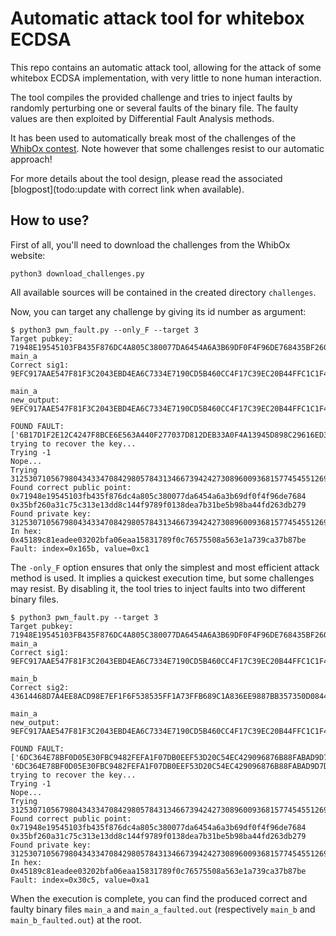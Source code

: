 # Automatic attack tool for whitebox ECDSA

This repo contains an automatic attack tool, allowing for the attack of some whitebox ECDSA implementation, with very little to none human interaction.

The tool compiles the provided challenge and tries to inject faults by randomly perturbing one or several faults of the binary file. The faulty values are then exploited by Differential Fault Analysis methods.

It has been used to automatically break most of the challenges of the [WhibOx contest](https://whibox.io/contests/2021/). Note however that some challenges resist to our automatic approach!

For more details about the tool design, please read the associated [blogpost](todo:update with correct link when available).

## How to use?

First of all, you'll need to download the challenges from the WhibOx website:

```shell
python3 download_challenges.py
```

All available sources will be contained in the created directory `challenges`.

Now, you can target any challenge by giving its id number as argument:

```shell
$ python3 pwn_fault.py --only_F --target 3
Target pubkey: 71948E19545103FB435F876DC4A805C380077DA6454A6A3B69DF0F4F96DE768435BF260A31C75C313E13DD8C144F9789F0138DEA7B31BE5B98BA44FD263DB279
main_a
Correct sig1: 9EFC917AAE547F81F3C2043EBD4EA6C7334E7190CD5B460CC4F17C39EC20B44FFC1C1F4398EB08FCD57E42CA6FB1848827D9AC487501FC299BE3E5A3378D954A

main_a
new_output: 9EFC917AAE547F81F3C2043EBD4EA6C7334E7190CD5B460CC4F17C39EC20B44FFC1C1F4398EB08FCD57E42CA6FB1848827D9AC487501FC299BE3E5A3378D954A

FOUND FAULT: ['6B17D1F2E12C4247F8BCE6E563A440F277037D812DEB33A0F4A13945D898C29616ED39C8C9E9D9F88CCE099CB0A8C1375C7489A9D21EAF7FB41FB46AC9C620CB\n']
trying to recover the key...
Trying -1
Nope...
Trying 31253071056798043433470842980578431346673942427308960093681577454551269345214
Found correct public point: 0x71948e19545103fb435f876dc4a805c380077da6454a6a3b69df0f4f96de7684 0x35bf260a31c75c313e13dd8c144f9789f0138dea7b31be5b98ba44fd263db279
Found private key: 31253071056798043433470842980578431346673942427308960093681577454551269345214
In hex: 0x45189c81eadee03202bfa06eaa15831789f0c76575508a563e1a739ca37b87be
Fault: index=0x165b, value=0xc1
```

The ```-only_F``` option ensures that only the simplest and most efficient attack method is used. It implies a quickest execution time, but some challenges may resist. By disabling it, the tool tries to inject faults into two different binary files.

```shell
$ python3 pwn_fault.py --target 3
Target pubkey: 71948E19545103FB435F876DC4A805C380077DA6454A6A3B69DF0F4F96DE768435BF260A31C75C313E13DD8C144F9789F0138DEA7B31BE5B98BA44FD263DB279
main_a
Correct sig1: 9EFC917AAE547F81F3C2043EBD4EA6C7334E7190CD5B460CC4F17C39EC20B44FFC1C1F4398EB08FCD57E42CA6FB1848827D9AC487501FC299BE3E5A3378D954A

main_b
Correct sig2: 43614468D7A4EE8ACD98E7EF1F6F538535FF1A73FFB689C1A836EE9887BB357350D08448F958EA180AACAAD0D4FA3AF918A83931BEDB7FF75A0F42B44CE16C4E

main_a
new_output: 9EFC917AAE547F81F3C2043EBD4EA6C7334E7190CD5B460CC4F17C39EC20B44FFC1C1F4398EB08FCD57E42CA6FB1848827D9AC487501FC299BE3E5A3378D954A

FOUND FAULT: ['6DC364E78BF0D05E30FBC9482FEFA1F07DB0EEF53D20C54EC429096876B88FABAD9D7D0AC49B110571048AACA1E7FFAEB982A546014056F9E6265E83B54BE7F7\n', '6DC364E78BF0D05E30FBC9482FEFA1F07DB0EEF53D20C54EC429096876B88FABAD9D7D0AC49B110571048AACA1E7FFAEB982A546014056F9E6265E83B54BE7F7\n']
trying to recover the key...
Trying -1
Nope...
Trying 31253071056798043433470842980578431346673942427308960093681577454551269345214
Found correct public point: 0x71948e19545103fb435f876dc4a805c380077da6454a6a3b69df0f4f96de7684 0x35bf260a31c75c313e13dd8c144f9789f0138dea7b31be5b98ba44fd263db279
Found private key: 31253071056798043433470842980578431346673942427308960093681577454551269345214
In hex: 0x45189c81eadee03202bfa06eaa15831789f0c76575508a563e1a739ca37b87be
Fault: index=0x30c5, value=0xa1
```

When the execution is complete, you can find the produced correct and faulty binary files ```main_a``` and ```main_a_faulted.out``` (respectively ```main_b``` and ```main_b_faulted.out```) at the root.
